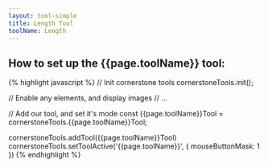 ```yaml
---
layout: tool-simple
title: Length Tool
toolName: Length
---
```


## How to set up the {{page.toolName}} tool:

{% highlight javascript %}
// Init cornerstone tools
cornerstoneTools.init();

// Enable any elements, and display images
// ...

// Add our tool, and set it's mode
const {{page.toolName}}Tool = cornerstoneTools.{{page.toolName}}Tool;

cornerstoneTools.addTool({{page.toolName}}Tool)
cornerstoneTools.setToolActive('{{page.toolName}}', { mouseButtonMask: 1 })
{% endhighlight %}
